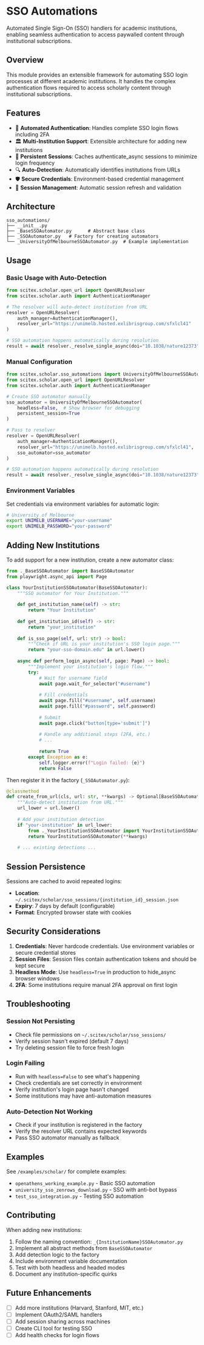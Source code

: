 <!-- ---
!-- Timestamp: 2025-07-31 17:24:28
!-- Author: ywatanabe
!-- File: /home/ywatanabe/proj/scitex_repo/src/scitex/scholar/sso_automations/README.md
!-- --- -->

# SSO Automations

Automated Single Sign-On (SSO) handlers for academic institutions, enabling seamless authentication to access paywalled content through institutional subscriptions.

## Overview

This module provides an extensible framework for automating SSO login processes at different academic institutions. It handles the complex authentication flows required to access scholarly content through institutional subscriptions.

## Features

- 🔐 **Automated Authentication**: Handles complete SSO login flows including 2FA
- 🏛️ **Multi-Institution Support**: Extensible architecture for adding new institutions
- 💾 **Persistent Sessions**: Caches authenticate_async sessions to minimize login frequency
- 🔍 **Auto-Detection**: Automatically identifies institutions from URLs
- 🛡️ **Secure Credentials**: Environment-based credential management
- 🔄 **Session Management**: Automatic session refresh and validation

## Architecture

```
sso_automations/
├── __init__.py
├── _BaseSSOAutomator.py      # Abstract base class
├── _SSOAutomator.py   # Factory for creating automators
└── _UniversityOfMelbourneSSOAutomator.py  # Example implementation
```

## Usage

### Basic Usage with Auto-Detection

```python
from scitex.scholar.open_url import OpenURLResolver
from scitex.scholar.auth import AuthenticationManager

# The resolver will auto-detect institution from URL
resolver = OpenURLResolver(
    auth_manager=AuthenticationManager(),
    resolver_url="https://unimelb.hosted.exlibrisgroup.com/sfxlcl41"
)

# SSO automation happens automatically during resolution
result = await resolver._resolve_single_async(doi="10.1038/nature12373")
```

### Manual Configuration

```python
from scitex.scholar.sso_automations import UniversityOfMelbourneSSOAutomator
from scitex.scholar.open_url import OpenURLResolver
from scitex.scholar.auth import AuthenticationManager

# Create SSO automator manually
sso_automator = UniversityOfMelbourneSSOAutomator(
    headless=False,  # Show browser for debugging
    persistent_session=True
)

# Pass to resolver
resolver = OpenURLResolver(
    auth_manager=AuthenticationManager(),
    resolver_url="https://unimelb.hosted.exlibrisgroup.com/sfxlcl41",
    sso_automator=sso_automator
)

# SSO automation happens automatically during resolution
result = await resolver._resolve_single_async(doi="10.1038/nature12373")

```

### Environment Variables

Set credentials via environment variables for automatic login:

```bash
# University of Melbourne
export UNIMELB_USERNAME="your-username"
export UNIMELB_PASSWORD="your-password"
```

## Adding New Institutions

To add support for a new institution, create a new automator class:

```python
from ._BaseSSOAutomator import BaseSSOAutomator
from playwright.async_api import Page

class YourInstitutionSSOAutomator(BaseSSOAutomator):
    """SSO automator for Your Institution."""
    
    def get_institution_name(self) -> str:
        return "Your Institution"
    
    def get_institution_id(self) -> str:
        return "your_institution"
    
    def is_sso_page(self, url: str) -> bool:
        """Check if URL is your institution's SSO login page."""
        return "your-sso-domain.edu" in url.lower()
    
    async def perform_login_async(self, page: Page) -> bool:
        """Implement your institution's login flow."""
        try:
            # Wait for username field
            await page.wait_for_selector("#username")
            
            # Fill credentials
            await page.fill("#username", self.username)
            await page.fill("#password", self.password)
            
            # Submit
            await page.click("button[type='submit']")
            
            # Handle any additional steps (2FA, etc.)
            # ...
            
            return True
        except Exception as e:
            self.logger.error(f"Login failed: {e}")
            return False
```

Then register it in the factory (`_SSOAutomator.py`):

```python
@classmethod
def create_from_url(cls, url: str, **kwargs) -> Optional[BaseSSOAutomator]:
    """Auto-detect institution from URL."""
    url_lower = url.lower()
    
    # Add your institution detection
    if "your-institution" in url_lower:
        from ._YourInstitutionSSOAutomator import YourInstitutionSSOAutomator
        return YourInstitutionSSOAutomator(**kwargs)
    
    # ... existing detections ...
```

## Session Persistence

Sessions are cached to avoid repeated logins:

- **Location**: `~/.scitex/scholar/sso_sessions/{institution_id}_session.json`
- **Expiry**: 7 days by default (configurable)
- **Format**: Encrypted browser state with cookies

## Security Considerations

1. **Credentials**: Never hardcode credentials. Use environment variables or secure credential stores
2. **Session Files**: Session files contain authentication tokens and should be kept secure
3. **Headless Mode**: Use `headless=True` in production to hide_async browser windows
4. **2FA**: Some institutions require manual 2FA approval on first login

## Troubleshooting

### Session Not Persisting
- Check file permissions on `~/.scitex/scholar/sso_sessions/`
- Verify session hasn't expired (default 7 days)
- Try deleting session file to force fresh login

### Login Failing
- Run with `headless=False` to see what's happening
- Check credentials are set correctly in environment
- Verify institution's login page hasn't changed
- Some institutions may have anti-automation measures

### Auto-Detection Not Working
- Check if your institution is registered in the factory
- Verify the resolver URL contains expected keywords
- Pass SSO automator manually as fallback

## Examples

See `/examples/scholar/` for complete examples:
- `openathens_working_example.py` - Basic SSO automation
- `university_sso_zenrows_download.py` - SSO with anti-bot bypass
- `test_sso_integration.py` - Testing SSO automation

## Contributing

When adding new institutions:
1. Follow the naming convention: `_{InstitutionName}SSOAutomator.py`
2. Implement all abstract methods from `BaseSSOAutomator`
3. Add detection logic to the factory
4. Include environment variable documentation
5. Test with both headless and headed modes
6. Document any institution-specific quirks

## Future Enhancements

- [ ] Add more institutions (Harvard, Stanford, MIT, etc.)
- [ ] Implement OAuth2/SAML handlers
- [ ] Add session sharing across machines
- [ ] Create CLI tool for testing SSO
- [ ] Add health checks for login flows

<!-- EOF -->